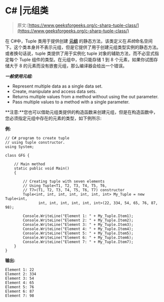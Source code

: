 # C# |元组类

> 原文:[https://www.geeksforgeeks.org/c-sharp-tuple-class/](https://www.geeksforgeeks.org/c-sharp-tuple-class/)

在 C#中，Tuple 类用于提供创建 **[元组](https://www.geeksforgeeks.org/c-sharp-tuple/)** 的静态方法，该类定义在*系统*命名空间下。这个类本身并不表示元组，但是它提供了用于创建元组类型实例的静态方法。或者换句话说，tuple 类提供了用于实例化 tuple 对象的辅助方法，而不必显式指定每个 Tuple 组件的类型。在元组中，你只能存储 1 到 8 个元素，如果你试图存储大于 8 的元素而没有嵌套元组，那么编译器会给出一个错误。

***一般使用元组:***

*   Represent multiple data as a single data set.
*   Create, manipulate and access data sets.
*   Returns multiple values from a method without using the out parameter.
*   Pass multiple values to a method with a single parameter.

**注意:**您也可以借助元组类提供的构造函数来创建元组，但是在构造函数中，您必须指定元组中存在的元素的类型，如下例所示:

**例:**

```
// C# program to create tuple 
// using tuple constructor.
using System;

class GFG {

    // Main method
    static public void Main()
    {

        // Creating tuple with seven elements
        // Using Tuple<T1, T2, T3, T4, T5, T6, 
        // T7>(T1, T2, T3, T4, T5, T6, T7) constructor
        Tuple<int, int, int, int, int, int, int> My_Tuple = new Tuple<int, 
               int, int, int, int, int, int>(22, 334, 54, 65, 76, 87, 98);

        Console.WriteLine("Element 1: " + My_Tuple.Item1);
        Console.WriteLine("Element 2: " + My_Tuple.Item2);
        Console.WriteLine("Element 3: " + My_Tuple.Item3);
        Console.WriteLine("Element 4: " + My_Tuple.Item4);
        Console.WriteLine("Element 5: " + My_Tuple.Item5);
        Console.WriteLine("Element 6: " + My_Tuple.Item6);
        Console.WriteLine("Element 7: " + My_Tuple.Item7);
    }
}
```

**输出:**

```
Element 1: 22
Element 2: 334
Element 3: 54
Element 4: 65
Element 5: 76
Element 6: 87
Element 7: 98

```